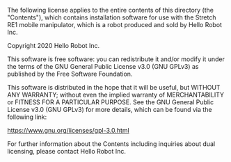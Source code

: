 The following license applies to the entire contents of this directory (the "Contents"), which contains installation software for use with the Stretch RE1 mobile manipulator, which is a robot produced and sold by Hello Robot Inc.

Copyright 2020 Hello Robot Inc.
 
This software is free software: you can redistribute it and/or modify it under the terms of the GNU General Public License v3.0 (GNU GPLv3) as published by the Free Software Foundation.

This software is distributed in the hope that it will be useful, but WITHOUT ANY WARRANTY; without even the implied warranty of MERCHANTABILITY or FITNESS FOR A PARTICULAR PURPOSE.  See the GNU General Public License v3.0 (GNU GPLv3) for more details, which can be found via the following link: 

https://www.gnu.org/licenses/gpl-3.0.html

For further information about the Contents including inquiries about dual licensing, please contact Hello Robot Inc.
